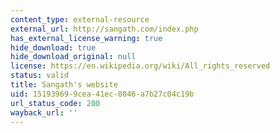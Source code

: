 ```yaml
---
content_type: external-resource
external_url: http://sangath.com/index.php
has_external_license_warning: true
hide_download: true
hide_download_original: null
license: https://en.wikipedia.org/wiki/All_rights_reserved
status: valid
title: Sangath's website
uid: 15193969-9cea-41ec-8046-a7b27c04c19b
url_status_code: 200
wayback_url: ''
---
```

